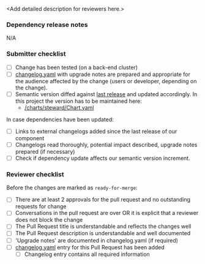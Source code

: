 <!--
  The description should provide all necessary information for a reviewer.
  - What does this PR change, what's the reason for the change, how can it be tested
-->
&lt;Add detailed description for reviewers here.&gt;


### Dependency release notes

<!-- add links to release notes if important dependencies changed -->
N/A

### Submitter checklist

- [ ] Change has been tested (on a back-end cluster)
- [ ] [changelog.yaml] with upgrade notes are prepared and appropriate for the audience affected by the change (users or developer, depending on the change).
- [ ] Semantic version diffed against [last release][releases] and updated accordingly. In this project the version has to be maintained here:
  - [/charts/steward/Chart.yaml](https://github.com/SAP/stewardci-core/blob/master/charts/steward/Chart.yaml)

In case dependencies have been updated:
- [ ] Links to external changelogs added since the last release of our component
- [ ] Changelogs read thoroughly, potential impact described, upgrade notes prepared (if necessary)
- [ ] Check if dependency update affects our semantic version increment.

### Reviewer checklist

Before the changes are marked as `ready-for-merge`: 

- [ ] There are at least 2 approvals for the pull request and no outstanding requests for change
- [ ] Conversations in the pull request are over OR it is explicit that a reviewer does not block the change
- [ ] The Pull Request title is understandable and reflects the changes well
- [ ] The Pull Request description is understandable and well documented
- [ ] 'Upgrade notes' are documented in changelog.yaml (if required)
- [ ] [changelog.yaml] entry for this Pull Request has been added
  - [ ] Changelog entry contains all required information

[changelog.yaml]: https://github.com/SAP/stewardci-core/changelog.yaml
[releases]: https://github.com/SAP/stewardci-core/releases
